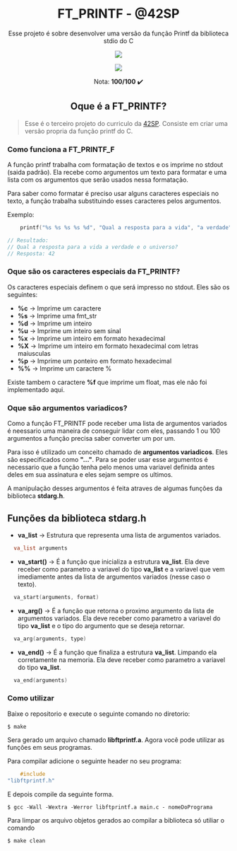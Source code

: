 <h1 align="center"><strong>FT_PRINTF - @42SP</strong></h1>

<p align="center">Esse projeto é sobre desenvolver uma versão da função Printf da biblioteca stdio do C</p>

<p align="center"><a href="https://www.42sp.org.br/" target="_blank"><img src="https://img.shields.io/static/v1?label=&message=SP& color=000&style=for-the-badge&logo=42"></a></p>

<p align="center"><img src="https://game.42sp.org.br/static/assets/achievements/ft_printfe.png"> </p>

<p align="center">Nota: <strong>100/100</strong> ✔️ </p>

<h2 align="center"><strong>Oque é a FT_PRINTF?</strong></h2>

> Esse é o terceiro projeto do curriculo da [42SP](https://www.42sp.org.br/). Consiste em criar uma versão propria da
> função printf do C.

### **Como funciona a FT_PRINTF_F**

A função printf trabalha com formatação de textos e os imprime no stdout (saida padrão). Ela recebe como argumentos um
texto para formatar e uma lista com os argumentos que serão usados nessa formatação.

Para saber como formatar é preciso usar alguns caracteres especiais no texto, a função trabalha substituindo esses
caracteres pelos argumentos.

Exemplo:

```c
    printf("%s %s %s %s %d", "Qual a resposta para a vida", "a verdade", "e o universo?", "\nResposta: ", 42);

// Resultado:
// Qual a resposta para a vida a verdade e o universo?
// Resposta: 42
```

### **Oque são os caracteres especiais da FT_PRINTF?**

Os caracteres especiais definem o que será impresso no stdout. Eles são os seguintes:

- **%c** -> Imprime um caractere
- **%s** -> Imprime uma fmt_str
- **%d** -> Imprime um inteiro
- **%u** -> Imprime um inteiro sem sinal
- **%x** -> Imprime um inteiro em formato hexadecimal
- **%X** -> Imprime um inteiro em formato hexadecimal com letras maiusculas
- **%p** -> Imprime um ponteiro em formato hexadecimal
- **%%** -> Imprime um caractere %

Existe tambem o caractere **%f** que imprime um float, mas ele não foi implementado aqui.

### **Oque são argumentos variadicos?**

Como a função FT_PRINTF pode receber uma lista de argumentos variados é neessario uma maneira de conseguir lidar com
eles, passando 1 ou 100 argumentos a função precisa saber converter um por um.

Para isso é utilizado um conceito chamado de **argumentos variadicos**. Eles são especificados como **"..."**. Para se
poder usar esse argumentos é necessario que a função tenha pelo menos uma variavel definida antes deles em sua
assinatura e eles sejam sempre os ultimos.

A manipulação desses argumentos é feita atraves de algumas funções da biblioteca **stdarg.h**.

## Funções da biblioteca stdarg.h

- **va_list** -> Estrutura que representa uma lista de argumentos variados.

```c
  va_list arguments
```

- **va_start()** -> É a função que inicializa a estrutura **va_list**. Ela deve receber como parametro a variavel do
  tipo **va_list** e a variavel que vem imediamente antes da lista de argumentos variados (nesse caso o texto).

```c
  va_start(arguments, format)
```

- **va_arg()** -> É a função que retorna o proximo argumento da lista de argumentos variados. Ela deve receber como
  parametro a variavel do tipo **va_list** e o tipo do argumento que se deseja retornar.

```c
  va_arg(arguments, type)
```

- **va_end()** -> É a função que finaliza a estrutura **va_list**. Limpando ela corretamente na memoria. Ela deve
  receber como parametro a variavel do tipo **va_list**.

```c
  va_end(arguments)
```

### **Como utilizar**

Baixe o repositorio e execute o seguinte comando no diretorio:

```
$ make
```

Sera gerado um arquivo chamado **libftprintf.a**. Agora você pode utilizar as funções em seus programas.

Para compilar adicione o seguinte header no seu programa:

```c
    #include
"libftprintf.h"
```

E depois compile da seguinte forma.

```
$ gcc -Wall -Wextra -Werror libftprintf.a main.c - nomeDoPrograma
```

Para limpar os arquivo objetos gerados ao compilar a biblioteca só utiliar o comando

```
$ make clean
```
